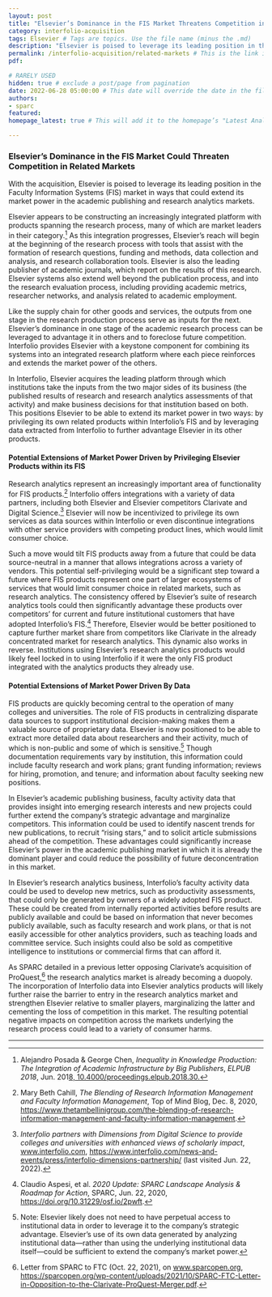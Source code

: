 ```yaml
---
layout: post 
title: "Elsevier’s Dominance in the FIS Market Threatens Competition in Related Markets" 
category: interfolio-acquisition
tags: Elsevier # Tags are topics. Use the file name (minus the .md)
description: "Elsevier is poised to leverage its leading position in the FIS market to extend its power in the academic publishing and research analytics markets."
permalink: /interfolio-acquisition/related-markets # This is the link it'll show up at.
pdf: 

# RARELY USED
hidden: true # exclude a post/page from pagination
date: 2022-06-28 05:00:00 # This date will override the date in the file name. Mainly we use it to handle ordering in reports / threads. The date can be the day the report was published, and the time can be used to sort posts.
authors: 
- sparc
featured: 
homepage_latest: true # This will add it to the homepage’s "Latest Analysis" section 

---
```


### Elsevier’s Dominance in the FIS Market Could Threaten Competition in Related Markets

With the acquisition, Elsevier is poised to leverage its leading position in the Faculty Information Systems (FIS) market in ways that could extend its market power in the academic publishing and research analytics markets. 

Elsevier appears to be constructing an increasingly integrated platform with products spanning the research process, many of which are market leaders in their category.[^13] As this integration progresses, Elsevier’s reach will begin at the beginning of the research process with tools that assist with the formation of research questions, funding and methods, data collection and analysis, and research collaboration tools. Elsevier is also the leading publisher of academic journals, which report on the results of this research. Elsevier systems also extend well beyond the publication process, and into the research evaluation process, including providing academic metrics, researcher networks, and analysis related to academic employment. 

Like the supply chain for other goods and services, the outputs from one stage in the research production process serve as inputs for the next. Elsevier’s dominance in one stage of the academic research process can be leveraged to advantage it in others and to foreclose future competition. Interfolio provides Elsevier with a keystone component for combining its systems into an integrated research platform where each piece reinforces and extends the market power of the others. 

In Interfolio, Elsevier acquires the leading platform through which institutions take the inputs from the two major sides of its business (the published results of research and research analytics assessments of that activity) and make business decisions for that institution based on both. This positions Elsevier to be able to extend its market power in two ways: by privileging its own related products within Interfolio’s FIS and by leveraging data extracted from Interfolio to further advantage Elsevier in its other products. 


#### Potential Extensions of Market Power Driven by Privileging Elsevier Products within its FIS

Research analytics represent an increasingly important area of functionality for FIS products.[^14] Interfolio offers integrations with a variety of data partners, including both Elsevier and Elsevier competitors Clarivate and Digital Science.[^15] Elsevier will now be incentivized to privilege its own services as data sources within Interfolio or even discontinue integrations with other service providers with competing product lines, which would limit consumer choice. 

Such a move would tilt FIS products away from a future that could be data source-neutral in a manner that allows integrations across a variety of vendors. This potential self-privileging would be a significant step toward a future where FIS products represent one part of larger ecosystems of services that would limit consumer choice in related markets, such as research analytics. The consistency offered by Elsevier’s suite of research analytics tools could then significantly advantage these products over competitors’ for current and future institutional customers that have adopted Interfolio’s FIS.[^16] Therefore, Elsevier would be better positioned to capture further market share from competitors like Clarivate in the already concentrated market for research analytics. This dynamic also works in reverse. Institutions using Elsevier’s research analytics products would likely feel locked in to using Interfolio if it were the only FIS product integrated with the analytics products they already use.


#### Potential Extensions of Market Power Driven By Data

FIS products are quickly becoming central to the operation of many colleges and universities. The role of FIS products in centralizing disparate data sources to support institutional decision-making makes them a valuable source of proprietary data. Elsevier is now positioned to be able to extract more detailed data about researchers and their activity, much of which is non-public and some of which is sensitive.[^17] Though documentation requirements vary by institution, this information could include faculty research and work plans; grant funding information; reviews for hiring, promotion, and tenure; and information about faculty seeking new positions.

In Elsevier’s academic publishing business, faculty activity data that provides insight into emerging research interests and new projects could further extend the company’s strategic advantage and marginalize competitors. This information could be used to identify nascent trends for new publications, to recruit “rising stars,” and to solicit article submissions ahead of the competition. These advantages could significantly increase Elsevier’s power in the academic publishing market in which it is already the dominant player and could reduce the possibility of future deconcentration in this market.

In Elsevier’s research analytics business, Interfolio’s faculty activity data could be used to develop new metrics, such as productivity assessments, that could only be generated by owners of a widely adopted FIS product. These could be created from internally reported activities before results are publicly available and could be based on information that never becomes publicly available, such as faculty research and work plans, or that is not easily accessible for other analytics providers, such as teaching loads and committee service. Such insights could also be sold as competitive intelligence to institutions or commercial firms that can afford it. 

As SPARC detailed in a previous letter opposing Clarivate’s acquisition of ProQuest,[^18] the research analytics market is already becoming a duopoly. The incorporation of Interfolio data into Elsevier analytics products will likely further raise the barrier to entry in the research analytics market and strengthen Elsevier relative to smaller players, marginalizing the latter and cementing the loss of competition in this market. The resulting potential negative impacts on competition across the markets underlying the research process could lead to a variety of consumer harms.

---
[^13]: Alejandro Posada & George Chen, _Inequality in Knowledge Production: The Integration of Academic Infrastructure by Big Publishers_, _ELPUB 2018_, Jun. 201[8, 10.4000/proceedings.elpub.2018.30.](https://dx.doi.org/10.4000/proceedings.elpub.2018.30)

[^14]: Mary Beth Cahill, _The Blending of Research Information Management and Faculty Information Management_, Top of Mind Blog, Dec. 8, 2020, https://www.thetambellinigroup.com/the-blending-of-research-information-management-and-faculty-information-management.

[^15]: _Interfolio partners with Dimensions from Digital Science to provide colleges and universities with enhanced views of scholarly impact_, www.interfolio.com, https://www.interfolio.com/news-and-events/press/interfolio-dimensions-partnership/ (last visited Jun. 22, 2022).

[^16]: Claudio Aspesi, et al. _2020 Update: SPARC Landscape Analysis & Roadmap for Action_, SPARC, Jun. 22, 2020, https://doi.org/10.31229/osf.io/2pwft. 

[^17]: Note: Elsevier likely does not need to have perpetual access to institutional data in order to leverage it to the company’s strategic advantage. Elsevier’s use of its own data generated by analyzing institutional data—rather than using the underlying institutional data itself—could be sufficient to extend the company’s market power.

[^18]: Letter from SPARC to FTC (Oct. 22, 2021), on www.sparcopen.org, https://sparcopen.org/wp-content/uploads/2021/10/SPARC-FTC-Letter-in-Opposition-to-the-Clarivate-ProQuest-Merger.pdf.
